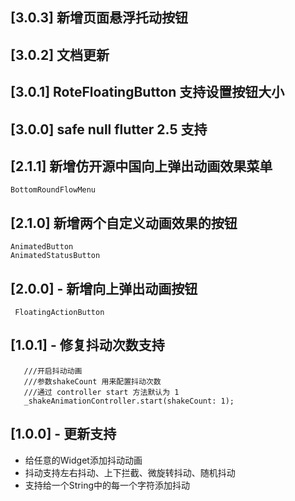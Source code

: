 
## [3.0.3] 新增页面悬浮托动按钮
## [3.0.2] 文档更新

## [3.0.1] RoteFloatingButton 支持设置按钮大小

## [3.0.0] safe null flutter 2.5 支持


## [2.1.1] 新增仿开源中国向上弹出动画效果菜单

  ```
  BottomRoundFlowMenu

  ```

## [2.1.0] 新增两个自定义动画效果的按钮

   ```
   AnimatedButton
   AnimatedStatusButton
   ```

## [2.0.0] - 新增向上弹出动画按钮
  ```
   FloatingActionButton
  ```

## [1.0.1] - 修复抖动次数支持
  ```
     ///开启抖动动画
     ///参数shakeCount 用来配置抖动次数
     ///通过 controller start 方法默认为 1
     _shakeAnimationController.start(shakeCount: 1);
  ```

## [1.0.0] - 更新支持

* 给任意的Widget添加抖动动画
* 抖动支持左右抖动、上下拦截、微旋转抖动、随机抖动
* 支持给一个String中的每一个字符添加抖动
